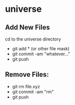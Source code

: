 # universe

## Add New Files

cd to the universe directory

- git add * (or other file mask)
- git commit -am "whatever..."
- git push


## Remove Files:

- git rm file.xyz
- git commit -am "rm"
- git push
